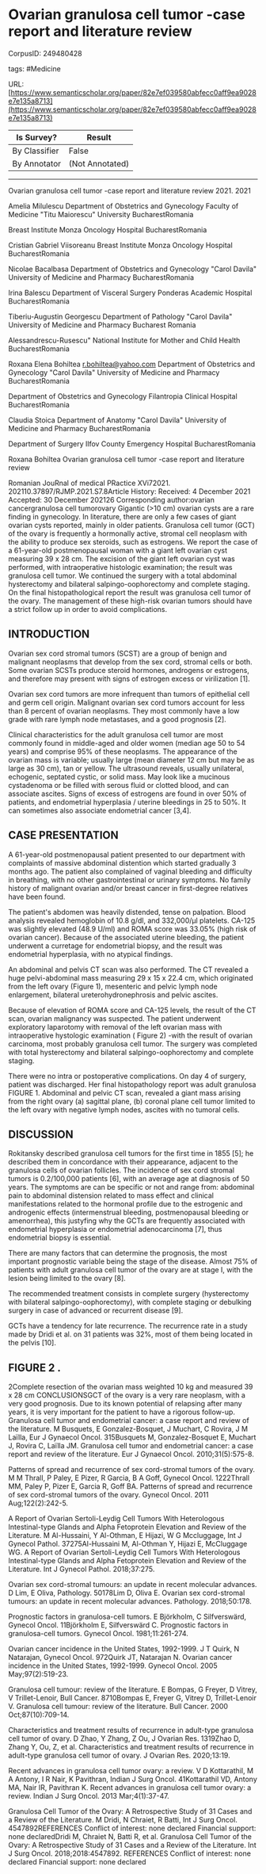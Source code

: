 # Ovarian granulosa cell tumor -case report and literature review

CorpusID: 249480428
 
tags: #Medicine

URL: [https://www.semanticscholar.org/paper/82e7ef039580abfecc0aff9ea9028e7e135a8713](https://www.semanticscholar.org/paper/82e7ef039580abfecc0aff9ea9028e7e135a8713)
 
| Is Survey?        | Result          |
| ----------------- | --------------- |
| By Classifier     | False |
| By Annotator      | (Not Annotated) |

---

Ovarian granulosa cell tumor -case report and literature review
2021. 2021

Amelia Milulescu 
Department of Obstetrics and Gynecology
Faculty of Medicine
"Titu Maiorescu" University
BucharestRomania

Breast Institute
Monza Oncology Hospital
BucharestRomania

Cristian Gabriel Viisoreanu 
Breast Institute
Monza Oncology Hospital
BucharestRomania

Nicolae Bacalbasa 
Department of Obstetrics and Gynecology
"Carol Davila" University of Medicine and Pharmacy
BucharestRomania

Irina Balescu 
Department of Visceral Surgery
Ponderas Academic Hospital
BucharestRomania

Tiberiu-Augustin Georgescu 
Department of Pathology
"Carol Davila" University of Medicine and Pharmacy Bucharest
Romania

Alessandrescu-Rusescu" National Institute for Mother and Child Health
BucharestRomania

Roxana Elena Bohiltea r.bohiltea@yahoo.com 
Department of Obstetrics and Gynecology
"Carol Davila" University of Medicine and Pharmacy
BucharestRomania

Department of Obstetrics and Gynecology
Filantropia Clinical Hospital
BucharestRomania

Claudia Stoica 
Department of Anatomy
"Carol Davila" University of Medicine and Pharmacy
BucharestRomania

Department of Surgery
Ilfov County Emergency Hospital
BucharestRomania

Roxana Bohiltea 
Ovarian granulosa cell tumor -case report and literature review

Romanian JouRnal of medical PRactice
XVi72021. 202110.37897/RJMP.2021.S7.8Article History: Received: 4 December 2021 Accepted: 30 December 202126 Corresponding author:ovarian cancergranulosa cell tumorovary
Gigantic (>10 cm) ovarian cysts are a rare finding in gynecology. In literature, there are only a few cases of giant ovarian cysts reported, mainly in older patients. Granulosa cell tumor (GCT) of the ovary is frequently a hormonally active, stromal cell neoplasm with the ability to produce sex steroids, such as estrogens. We report the case of a 61-year-old postmenopausal woman with a giant left ovarian cyst measuring 39 x 28 cm. The excision of the giant left ovarian cyst was performed, with intraoperative histologic examination; the result was granulosa cell tumor. We continued the surgery with a total abdominal hysterectomy and bilateral salpingo-oophorectomy and complete staging. On the final histopathological report the result was granulosa cell tumor of the ovary. The management of these high-risk ovarian tumors should have a strict follow up in order to avoid complications.

## INTRODUCTION

Ovarian sex cord stromal tumors (SCST) are a group of benign and malignant neoplasms that develop from the sex cord, stromal cells or both. Some ovarian SCSTs produce steroid hormones, androgens or estrogens, and therefore may present with signs of estrogen excess or virilization [1].

Ovarian sex cord tumors are more infrequent than tumors of epithelial cell and germ cell origin. Malignant ovarian sex cord tumors account for less than 8 percent of ovarian neoplasms. They most commonly have a low grade with rare lymph node metastases, and a good prognosis [2].

Clinical characteristics for the adult granulosa cell tumor are most commonly found in middle-aged and older women (median age 50 to 54 years) and comprise 95% of these neoplasms. The appearance of the ovarian mass is variable; usually large (mean diameter 12 cm but may be as large as 30 cm), tan or yellow. The ultrasound reveals, usually unilateral, echogenic, septated cystic, or solid mass. May look like a mucinous cystadenoma or be filled with serous fluid or clotted blood, and can associate ascites. Signs of excess of estrogens are found in over 50% of patients, and endometrial hyperplasia / uterine bleedings in 25 to 50%. It can sometimes also associate endometrial cancer [3,4].


## CASE PRESENTATION

A 61-year-old postmenopausal patient presented to our department with complaints of massive abdominal distention which started gradually 3 months ago. The patient also complained of vaginal bleeding and difficulty in breathing, with no other gastrointestinal or urinary symptoms. No family history of malignant ovarian and/or breast cancer in first-degree relatives have been found.

The patient's abdomen was heavily distended, tense on palpation. Blood analysis revealed hemoglobin of 10.8 g/dl, and 332,000/μl platelets. CA-125 was slightly elevated (48.9 U/ml) and ROMA score was 33.05% (high risk of ovarian cancer). Because of the associated uterine bleeding, the patient underwent a curretage for endometrial biopsy, and the result was endometrial hyperplasia, with no atypical findings.

An abdominal and pelvis CT scan was also performed. The CT revealed a huge pelvi-abdominal mass measuring 29 x 15 x 22.4 cm, which originated from the left ovary (Figure 1), mesenteric and pelvic lymph node enlargement, bilateral ureterohydronephrosis and pelvic ascites.

Because of elevation of ROMA score and CA-125 levels, the result of the CT scan, ovarian malignancy was suspected. The patient underwent exploratory laparotomy with removal of the left ovarian mass with intraoperative hystologic examination ( Figure  2) -with the result of ovarian carcinoma, most probably granulosa cell tumor. The surgery was completed with total hysterectomy and bilateral salpingo-oophorectomy and complete staging.

There were no intra or postoperative complications. On day 4 of surgery, patient was discharged. Her final histopathology report was adult granulosa FIGURE 1. Abdominal and pelvic CT scan, revealed a giant mass arising from the right ovary (a) sagittal plane, (b) coronal plane cell tumor limited to the left ovary with negative lymph nodes, ascites with no tumoral cells.


## DISCUSSION

Rokitansky described granulosa cell tumors for the first time in 1855 [5]; he described them in concordance with their appearance, adjacent to the granulosa cells of ovarian follicles. The incidence of sex cord stromal tumors is 0.2/100,000 patients [6], with an average age at diagnosis of 50 years. The symptoms are can be specific or not and range from: abdominal pain to abdominal distension related to mass effect and clinical manifestations related to the hormonal profile due to the estrogenic and androgenic effects (intermenstrual bleeding, postmenopausal bleeding or amenorrhea), this justyfing why the GCTs are frequently associated with endometrial hyperplasia or endometrial adenocarcinoma [7], thus endometrial biopsy is essential.

There are many factors that can determine the prognosis, the most important prognostic variable being the stage of the disease. Almost 75% of patients with adult granulosa cell tumor of the ovary are at stage I, with the lesion being limited to the ovary [8].

The recommended treatment consists in complete surgery (hysterectomy with bilateral salpingo-oophorectomy), with complete staging or debulking surgery in case of advanced or recurrent disease [9].

GCTs have a tendency for late recurrence. The recurrence rate in a study made by Dridi et al. on 31 patients was 32%, most of them being located in the pelvis [10].

## FIGURE 2 .
2Complete resection of the ovarian mass weighted 10 kg and measured 39 x 28 cm
CONCLUSIONSGCT of the ovary is a very rare neoplasm, with a very good prognosis. Due to its known potential of relapsing after many years, it is very important for the patient to have a rigorous follow-up.
Granulosa cell tumor and endometrial cancer: a case report and review of the literature. M Busquets, E Gonzalez-Bosquet, J Muchart, C Rovira, J M Laïlla, Eur J Gynaecol Oncol. 315Busquets M, Gonzalez-Bosquet E, Muchart J, Rovira C, Laïlla JM. Granulosa cell tumor and endometrial cancer: a case report and review of the literature. Eur J Gynaecol Oncol. 2010;31(5):575-8.

Patterns of spread and recurrence of sex cord-stromal tumors of the ovary. M M Thrall, P Paley, E Pizer, R Garcia, B A Goff, Gynecol Oncol. 1222Thrall MM, Paley P, Pizer E, Garcia R, Goff BA. Patterns of spread and recurrence of sex cord-stromal tumors of the ovary. Gynecol Oncol. 2011 Aug;122(2):242-5.

A Report of Ovarian Sertoli-Leydig Cell Tumors With Heterologous Intestinal-type Glands and Alpha Fetoprotein Elevation and Review of the Literature. M Al-Hussaini, Y Al-Othman, E Hijazi, W G Mccluggage, Int J Gynecol Pathol. 37275Al-Hussaini M, Al-Othman Y, Hijazi E, McCluggage WG. A Report of Ovarian Sertoli-Leydig Cell Tumors With Heterologous Intestinal-type Glands and Alpha Fetoprotein Elevation and Review of the Literature. Int J Gynecol Pathol. 2018;37:275.

Ovarian sex cord-stromal tumours: an update in recent molecular advances. D Lim, E Oliva, Pathology. 50178Lim D, Oliva E. Ovarian sex cord-stromal tumours: an update in recent molecular advances. Pathology. 2018;50:178.

Prognostic factors in granulosa-cell tumors. E Björkholm, C Silfverswärd, Gynecol Oncol. 11Björkholm E, Silfverswärd C. Prognostic factors in granulosa-cell tumors. Gynecol Oncol. 1981;11:261-274.

Ovarian cancer incidence in the United States, 1992-1999. J T Quirk, N Natarajan, Gynecol Oncol. 972Quirk JT, Natarajan N. Ovarian cancer incidence in the United States, 1992-1999. Gynecol Oncol. 2005 May;97(2):519-23.

Granulosa cell tumour: review of the literature. E Bompas, G Freyer, D Vitrey, V Trillet-Lenoir, Bull Cancer. 8710Bompas E, Freyer G, Vitrey D, Trillet-Lenoir V. Granulosa cell tumour: review of the literature. Bull Cancer. 2000 Oct;87(10):709-14.

Characteristics and treatment results of recurrence in adult-type granulosa cell tumor of ovary. D Zhao, Y Zhang, Z Ou, J Ovarian Res. 1319Zhao D, Zhang Y, Ou, Z, et al. Characteristics and treatment results of recurrence in adult-type granulosa cell tumor of ovary. J Ovarian Res. 2020;13:19.

Recent advances in granulosa cell tumor ovary: a review. V D Kottarathil, M A Antony, I R Nair, K Pavithran, Indian J Surg Oncol. 41Kottarathil VD, Antony MA, Nair IR, Pavithran K. Recent advances in granulosa cell tumor ovary: a review. Indian J Surg Oncol. 2013 Mar;4(1):37-47.

Granulosa Cell Tumor of the Ovary: A Retrospective Study of 31 Cases and a Review of the Literature. M Dridi, N Chraiet, R Batti, Int J Surg Oncol. 4547892REFERENCES Conflict of interest: none declared Financial support: none declaredDridi M, Chraiet N, Batti R, et al. Granulosa Cell Tumor of the Ovary: A Retrospective Study of 31 Cases and a Review of the Literature. Int J Surg Oncol. 2018;2018:4547892. REFERENCES Conflict of interest: none declared Financial support: none declared